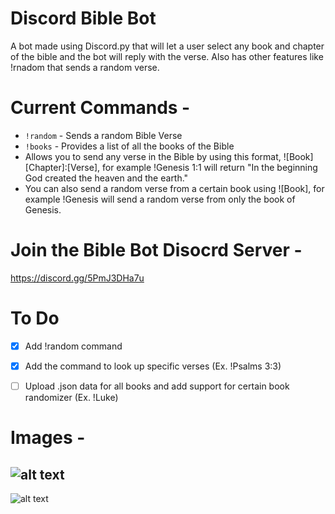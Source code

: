 # Discord Bible Bot
A bot made using Discord.py that will let a user select any book and chapter of the bible and the bot will reply with the verse. Also has other features like !rnadom that sends a random verse.

# Current Commands - 
- `!random` - Sends a random Bible Verse
- `!books` - Provides a list of all the books of the Bible
- Allows you to send any verse in the Bible by using this format, ![Book] [Chapter]:[Verse], for example !Genesis 1:1 will return "In the beginning God created the heaven and the earth."
- You can also send a random verse from a certain book using ![Book], for example !Genesis will send a random verse from only the book of Genesis.

# Join the Bible Bot Disocrd Server -
https://discord.gg/5PmJ3DHa7u

# To Do

- [x] Add !random command
- [x] Add the command to look up specific verses (Ex. !Psalms 3:3) 
- [ ] Upload .json data for all books and add support for certain book randomizer (Ex. !Luke) 


# Images - 
![alt text](https://media.discordapp.net/attachments/1067344909578813460/1068364377813692426/image.png)
------
![alt text](https://media.discordapp.net/attachments/1067344909578813460/1068364938030100510/image.png)
